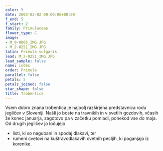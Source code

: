 ```yaml
---
color: Y
date: 2003-02-02 00:00:00+00:00
f_end: 5
f_start: 2
family: Primulaceae
flower_type: C
image:
- M_0-0065_IMG.JPG
- M_2-0251_IMG.JPG
latin: Primula vulgaris
lead: M_2-0251_IMG.JPG
lead_sample: false
name: index
order: Primula
parallel: false
petals: 5
petals_joined: false
star_shape: false
title: Trobentica
---
```

Vsem dobro znana trobentica je najbolj razširjena predstavnica rodu jegličev v Sloveniji. Našli jo boste na travnikih in v svetlih gozdovih, včasih že konec januarja, zagotovo pa v začetku pomladi, ponekod vse do maja. Od drugih jegličev jo ločujejo

-   listi, ki so nagubani in spodaj dlakavi, ter
-   rumeni cvetovi na kuštravodlakavih cvetnih pecljih, ki poganjajo iz korenike.
